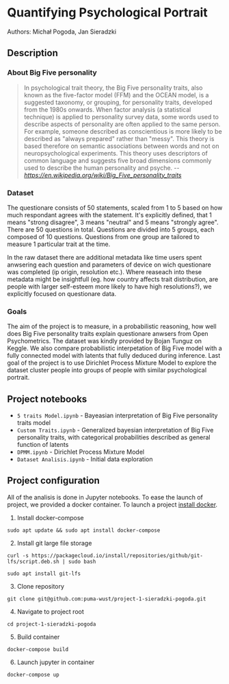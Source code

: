 # Quantifying Psychological Portrait
Authors: Michał Pogoda, Jan Sieradzki

## Description
### About Big Five personality 
>In psychological trait theory, the Big Five personality traits, also known as the five-factor model (FFM) and the OCEAN model, is a suggested taxonomy, or grouping, for personality traits, developed from the 1980s onwards. When factor analysis (a statistical technique) is applied to personality survey data, some words used to describe aspects of personality are often applied to the same person. For example, someone described as conscientious is more likely to be described as "always prepared" rather than "messy". This theory is based therefore on semantic associations between words and not on neuropsychological experiments. This theory uses descriptors of common language and suggests five broad dimensions commonly used to describe the human personality and psyche. -- <cite>https://en.wikipedia.org/wiki/Big_Five_personality_traits</cite>

### Dataset
The questionare consists of 50 statements, scaled from 1 to 5 based on how much respondant agrees with the statement. It's explicitly defined, that 1 means "strong disagree", 3 means "neutral" and 5 means "strongly agree". There are 50 questions in total. Questions are divided into 5 groups, each composed of 10 questions. Questions from one group are tailored to measure 1 particular trait at the time. 

In the raw dataset there are additional metadata like time users spent anwsering each question and parameters of device on wich questionare was completed (ip origin, resolution etc.). Where reaseach into these metadata might be insightfull (eg. how country affects trait distribution, are people with larger self-esteem more likely to have high resolutions?), we explicitly focused on questionare data.

### Goals
The aim of the project is to measure, in a probabilistic reasoning, how well does Big Five personality traits explain questionare anwsers from Open Psychometrics. The dataset was kindly provided by Bojan Tunguz on Keggle. We also compare probabilistic interpetation of Big Five model with a fully connected model with latents that fully deduced during inference. Last goal of the project is to use Dirichlet Process Mixture Model to explore the dataset cluster people into groups of people with similar psychological portrait.

## Project notebooks
* `5 traits Model.ipynb` - Bayeasian interpretation of Big Five personality traits model
* `Custom Traits.ipynb` - Generalized bayesian interpretation of Big Five personality traits, with categorical probabilities described as general function of latents
* `DPMM.ipynb` - Dirichlet Process Mixture Model
* `Dataset Analisis.ipynb` - Initial data exploration

## Project configuration
All of the analisis is done in Jupyter notebooks. To ease the launch of project, we provided a docker container.
To launch a project [install docker](https://docs.docker.com/engine/install/ubuntu/).
1. Install docker-compose
```
sudo apt update && sudo apt install docker-compose
```
2. Install git large file storage
```
curl -s https://packagecloud.io/install/repositories/github/git-lfs/script.deb.sh | sudo bash
```
```
sudo apt install git-lfs
```
3. Clone repository
```
git clone git@github.com:puma-wust/project-1-sieradzki-pogoda.git 
```
4. Navigate to project root
```
cd project-1-sieradzki-pogoda
```
5. Build container
```
docker-compose build
```
6. Launch jupyter in container
```
docker-compose up
```
